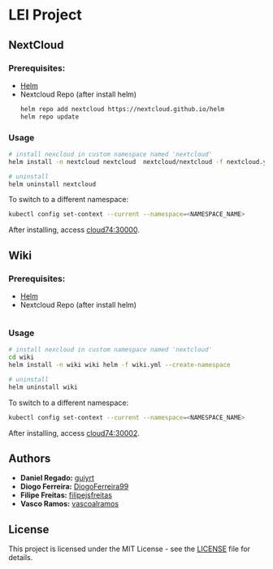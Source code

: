 # LEI Project

## NextCloud

### Prerequisites:

-   [Helm](https://helm.sh/docs/intro/install)
-   Nextcloud Repo (after install helm)
    ```bash
    helm repo add nextcloud https://nextcloud.github.io/helm
    helm repo update
    ```

### Usage

```bash
# install nexcloud in custom namespace named 'nextcloud'
helm install -n nextcloud nextcloud  nextcloud/nextcloud -f nextcloud.yml --create-namespace

# uninstall
helm uninstall nextcloud
```

To switch to a different namespace:

```bash
kubectl config set-context --current --namespace=<NAMESPACE_NAME>
```

After installing, access [cloud74:30000](http://cloud74:30000).

## Wiki

### Prerequisites:

-   [Helm](https://helm.sh/docs/intro/install)
-   Nextcloud Repo (after install helm)
    ```bash
    ```

### Usage

```bash
# install nexcloud in custom namespace named 'nextcloud'
cd wiki
helm install -n wiki wiki helm -f wiki.yml --create-namespace

# uninstall
helm uninstall wiki
```

To switch to a different namespace:

```bash
kubectl config set-context --current --namespace=<NAMESPACE_NAME>
```

After installing, access [cloud74:30002](http://cloud74:30002).

## Authors

-   **Daniel Regado:** [guiyrt](https://github.com/guiyrt)
-   **Diogo Ferreira:** [DiogoFerreira99](https://github.com/DiogoFerreira99)
-   **Filipe Freitas:** [filipejsfreitas](https://github.com/filipejsfreitas)
-   **Vasco Ramos:** [vascoalramos](https://vascoalramos.me)

## License

This project is licensed under the MIT License - see the [LICENSE](LICENSE) file for details.
